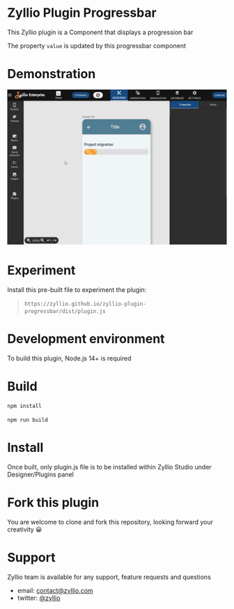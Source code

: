 # Zyllio Plugin Progressbar

This Zyllio plugin is a Component that displays a progression bar 

The property `value` is updated by this progressbar component

# Demonstration

<img src="./snapshots/demo.gif">

# Experiment

Install this pre-built file to experiment the plugin:
> `https://zyllio.github.io/zyllio-plugin-progressbar/dist/plugin.js`

# Development environment

To build this plugin, Node.js 14+ is required

# Build

```shell
npm install

npm run build
```

# Install

Once built, only plugin.js file is to be installed within Zyllio Studio under Designer/Plugins panel

# Fork this plugin

You are welcome to clone and fork this repository, looking forward your creativity 😀

# Support

Zyllio team is available for any support, feature requests and questions

- email: contact@zyllio.com
- twitter: [@zyllio](https://twitter.com/zyllio)